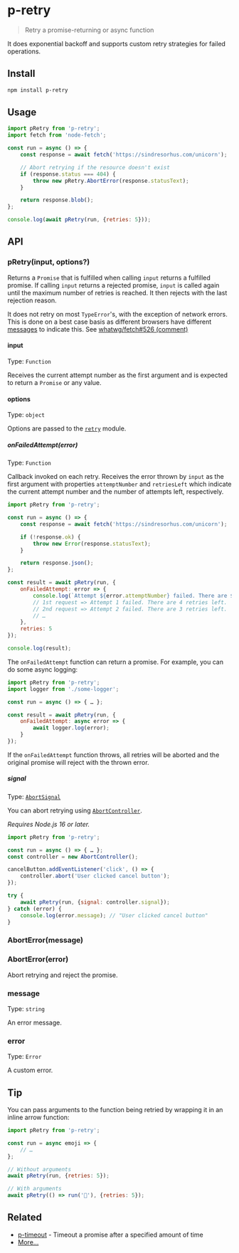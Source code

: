 # p-retry

> Retry a promise-returning or async function

It does exponential backoff and supports custom retry strategies for failed operations.

## Install

```sh
npm install p-retry
```

## Usage

```js
import pRetry from 'p-retry';
import fetch from 'node-fetch';

const run = async () => {
	const response = await fetch('https://sindresorhus.com/unicorn');

	// Abort retrying if the resource doesn't exist
	if (response.status === 404) {
		throw new pRetry.AbortError(response.statusText);
	}

	return response.blob();
};

console.log(await pRetry(run, {retries: 5}));
```

## API

### pRetry(input, options?)

Returns a `Promise` that is fulfilled when calling `input` returns a fulfilled promise. If calling `input` returns a rejected promise, `input` is called again until the maximum number of retries is reached. It then rejects with the last rejection reason.

It does not retry on most `TypeError`'s, with the exception of network errors. This is done on a best case basis as different browsers have different [messages](https://developer.mozilla.org/en-US/docs/Web/API/Fetch_API/Using_Fetch#Checking_that_the_fetch_was_successful) to indicate this. See [whatwg/fetch#526 (comment)](https://github.com/whatwg/fetch/issues/526#issuecomment-554604080)

#### input

Type: `Function`

Receives the current attempt number as the first argument and is expected to return a `Promise` or any value.

#### options

Type: `object`

Options are passed to the [`retry`](https://github.com/tim-kos/node-retry#retryoperationoptions) module.

##### onFailedAttempt(error)

Type: `Function`

Callback invoked on each retry. Receives the error thrown by `input` as the first argument with properties `attemptNumber` and `retriesLeft` which indicate the current attempt number and the number of attempts left, respectively.

```js
import pRetry from 'p-retry';

const run = async () => {
	const response = await fetch('https://sindresorhus.com/unicorn');

	if (!response.ok) {
		throw new Error(response.statusText);
	}

	return response.json();
};

const result = await pRetry(run, {
	onFailedAttempt: error => {
		console.log(`Attempt ${error.attemptNumber} failed. There are ${error.retriesLeft} retries left.`);
		// 1st request => Attempt 1 failed. There are 4 retries left.
		// 2nd request => Attempt 2 failed. There are 3 retries left.
		// …
	},
	retries: 5
});

console.log(result);
```

The `onFailedAttempt` function can return a promise. For example, you can do some async logging:

```js
import pRetry from 'p-retry';
import logger from './some-logger';

const run = async () => { … };

const result = await pRetry(run, {
	onFailedAttempt: async error => {
		await logger.log(error);
	}
});
```

If the `onFailedAttempt` function throws, all retries will be aborted and the original promise will reject with the thrown error.

##### signal

Type: [`AbortSignal`](https://developer.mozilla.org/en-US/docs/Web/API/AbortSignal)

You can abort retrying using [`AbortController`](https://developer.mozilla.org/en-US/docs/Web/API/AbortController).

*Requires Node.js 16 or later.*

```js
import pRetry from 'p-retry';

const run = async () => { … };
const controller = new AbortController();

cancelButton.addEventListener('click', () => {
	controller.abort('User clicked cancel button');
});

try {
	await pRetry(run, {signal: controller.signal});
} catch (error) {
	console.log(error.message); // "User clicked cancel button"
}
```

### AbortError(message)
### AbortError(error)

Abort retrying and reject the promise.

### message

Type: `string`

An error message.

### error

Type: `Error`

A custom error.

## Tip

You can pass arguments to the function being retried by wrapping it in an inline arrow function:

```js
import pRetry from 'p-retry';

const run = async emoji => {
	// …
};

// Without arguments
await pRetry(run, {retries: 5});

// With arguments
await pRetry(() => run('🦄'), {retries: 5});
```

## Related

- [p-timeout](https://github.com/sindresorhus/p-timeout) - Timeout a promise after a specified amount of time
- [More…](https://github.com/sindresorhus/promise-fun)
